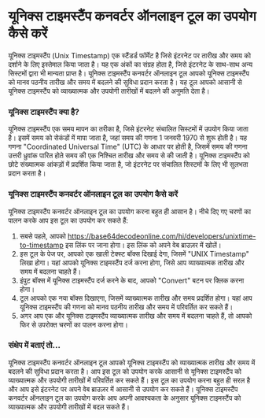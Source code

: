 यूनिक्स टाइमस्टैंप कनवर्टर ऑनलाइन टूल का उपयोग कैसे करें
========================================================

यूनिक्स टाइमस्टैंप (Unix Timestamp) एक स्टैंडर्ड फॉर्मेट है जिसे इंटरनेट पर तारीख और समय को दर्शाने के लिए इस्तेमाल किया जाता है। यह एक अंकों का संग्रह होता है, जिसे इंटरनेट के साथ-साथ अन्य सिस्टमों द्वारा भी मान्यता प्राप्त है। यूनिक्स टाइमस्टैंप कनवर्टर ऑनलाइन टूल आपको यूनिक्स टाइमस्टैंप को मानव पठनीय तारीख और समय में बदलने की सुविधा प्रदान करता है। यह टूल आपको आसानी से यूनिक्स टाइमस्टैंप को व्याख्यात्मक और उपयोगी तारीखों में बदलने की अनुमति देता है।

### यूनिक्स टाइमस्टैंप क्या है?

यूनिक्स टाइमस्टैंप एक समय मापन का तरीका है, जिसे इंटरनेट संचालित सिस्टमों में उपयोग किया जाता है। इसमें समय को सेकंडों में मापा जाता है, जहां समय की गणना 1 जनवरी 1970 से शुरू होती है। यह गणना "Coordinated Universal Time" (UTC) के आधार पर होती है, जिसमें समय की गणना उत्तरी ध्रुवांक पारित होते समय की एक निश्चित तारीख और समय से की जाती है। यूनिक्स टाइमस्टैंप को छोटे संख्यात्मक आंकड़ों में प्रदर्शित किया जाता है, जो इंटरनेट पर संचालित सिस्टमों के लिए भी सुलभता प्रदान करता है।

### यूनिक्स टाइमस्टैंप कनवर्टर ऑनलाइन टूल का उपयोग कैसे करें

यूनिक्स टाइमस्टैंप कनवर्टर ऑनलाइन टूल का उपयोग करना बहुत ही आसान है। नीचे दिए गए चरणों का पालन करके आप इस टूल का उपयोग कर सकते हैं:

1. सबसे पहले, आपको <https://base64decodeonline.com/hi/developers/unixtime-to-timestamp> इस लिंक पर जाना होगा। इस लिंक को अपने वेब ब्राउज़र में खोलें।
2. इस टूल के पेज पर, आपको एक खाली टेक्स्ट बॉक्स दिखाई देगा, जिसमें "UNIX Timestamp" लिखा होगा। यहां आपको यूनिक्स टाइमस्टैंप दर्ज करना होगा, जिसे आप व्याख्यात्मक तारीख और समय में बदलना चाहते हैं।
3. इंपुट बॉक्स में यूनिक्स टाइमस्टैंप दर्ज करने के बाद, आपको "Convert" बटन पर क्लिक करना होगा।
4. टूल आपको एक नया बॉक्स दिखाएगा, जिसमें व्याख्यात्मक तारीख और समय प्रदर्शित होगा। यहां आप यूनिक्स टाइमस्टैंप की गणना को मानव पठनीय तारीख और समय में परिवर्तित कर सकते हैं।
5. अगर आप एक और यूनिक्स टाइमस्टैंप व्याख्यात्मक तारीख और समय में बदलना चाहते हैं, तो आपको फिर से उपरोक्त चरणों का पालन करना होगा।

### संक्षेप में बताएं तो...

यूनिक्स टाइमस्टैंप कनवर्टर ऑनलाइन टूल आपको यूनिक्स टाइमस्टैंप को व्याख्यात्मक तारीख और समय में बदलने की सुविधा प्रदान करता है। आप इस टूल को उपयोग करके आसानी से यूनिक्स टाइमस्टैंप को व्याख्यात्मक और उपयोगी तारीखों में परिवर्तित कर सकते हैं। इस टूल का उपयोग करना बहुत ही सरल है और आप इसे इंटरनेट पर अपने वेब ब्राउज़र में आसानी से उपयोग कर सकते हैं। यूनिक्स टाइमस्टैंप कनवर्टर ऑनलाइन टूल का उपयोग करके आप अपनी आवश्यकता के अनुसार यूनिक्स टाइमस्टैंप को व्याख्यात्मक और उपयोगी तारीखों में बदल सकते हैं।